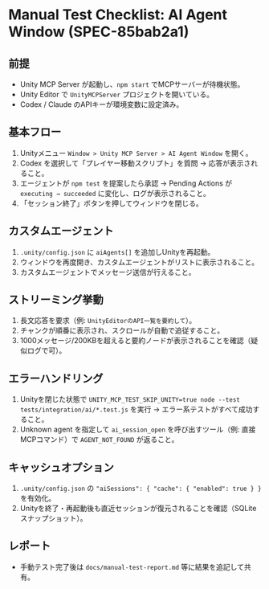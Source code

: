 # Manual Test Checklist: AI Agent Window (SPEC-85bab2a1)

## 前提
- Unity MCP Server が起動し、`npm start` でMCPサーバーが待機状態。
- Unity Editor で `UnityMCPServer` プロジェクトを開いている。
- Codex / Claude のAPIキーが環境変数に設定済み。

## 基本フロー
1. Unityメニュー `Window > Unity MCP Server > AI Agent Window` を開く。
2. Codex を選択して「プレイヤー移動スクリプト」を質問 → 応答が表示されること。
3. エージェントが `npm test` を提案したら承認 → Pending Actions が `executing → succeeded` に変化し、ログが表示されること。
4. 「セッション終了」ボタンを押してウィンドウを閉じる。

## カスタムエージェント
1. `.unity/config.json` に `aiAgents[]` を追加しUnityを再起動。
2. ウィンドウを再度開き、カスタムエージェントがリストに表示されること。
3. カスタムエージェントでメッセージ送信が行えること。

## ストリーミング挙動
1. 長文応答を要求（例: `UnityEditorのAPI一覧を要約して`）。
2. チャンクが順番に表示され、スクロールが自動で追従すること。
3. 1000メッセージ/200KBを超えると要約ノードが表示されることを確認（疑似ログで可）。

## エラーハンドリング
1. Unityを閉じた状態で `UNITY_MCP_TEST_SKIP_UNITY=true node --test tests/integration/ai/*.test.js` を実行 → エラー系テストがすべて成功すること。
2. Unknown agent を指定して `ai_session_open` を呼び出すツール（例: 直接MCPコマンド）で `AGENT_NOT_FOUND` が返ること。

## キャッシュオプション
1. `.unity/config.json` の `"aiSessions": { "cache": { "enabled": true } }` を有効化。
2. Unityを終了・再起動後も直近セッションが復元されることを確認（SQLiteスナップショット）。

## レポート
- 手動テスト完了後は `docs/manual-test-report.md` 等に結果を追記して共有。
